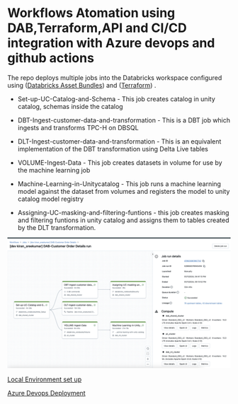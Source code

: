 
# Workflows Atomation using DAB,Terraform,API and CI/CD integration with Azure devops and github actions


The repo deploys multiple jobs into the Databricks workspace configured using ([Databricks Asset Bundles](https://docs.databricks.com/en/dev-tools/bundles/index.html)) and ([Terraform](https://registry.terraform.io/providers/databricks/databricks/latest/docs))  .

* Set-up-UC-Catalog-and-Schema - This job creates catalog in unity catalog, schemas inside the catalog

* DBT-Ingest-customer-data-and-transformation - This is a DBT job which ingests and transforms TPC-H on DBSQL 

* DLT-Ingest-customer-data-and-transformation - This is an equivalent implementation of the DBT transformation using Delta Live tables

* VOLUME-Ingest-Data - This job creates datasets in volume for use by the machine learning job

* Machine-Learning-in-Unitycatalog - This job runs a machine learning model against the dataset from volumes and registers the model to unity catalog model registry

* Assigning-UC-masking-and-filtering-funtions - this job creates masking and filtering funtions in unity catalog and assigns them to tables created by the DLT transformation.

 

![Customer Sales workflow](images/sales-workflow.png)




[Local Environment set up ](localSetup.md)




[Azure Devops Deployment](Azuredevops.md)